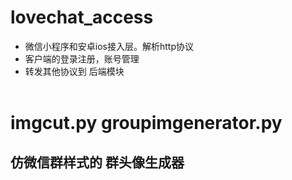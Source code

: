 # lovechat_access
* 微信小程序和安卓ios接入层。解析http协议
* 客户端的登录注册，账号管理
* 转发其他协议到 后端模块
<br> <br>

# imgcut.py  groupimgenerator.py
## 仿微信群样式的 群头像生成器
